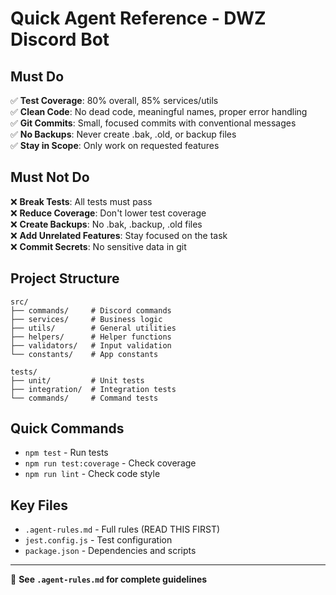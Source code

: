 # Quick Agent Reference - DWZ Discord Bot

## Must Do
✅ **Test Coverage**: 80% overall, 85% services/utils  
✅ **Clean Code**: No dead code, meaningful names, proper error handling  
✅ **Git Commits**: Small, focused commits with conventional messages  
✅ **No Backups**: Never create .bak, .old, or backup files  
✅ **Stay in Scope**: Only work on requested features  

## Must Not Do
❌ **Break Tests**: All tests must pass  
❌ **Reduce Coverage**: Don't lower test coverage  
❌ **Create Backups**: No .bak, .backup, .old files  
❌ **Add Unrelated Features**: Stay focused on the task  
❌ **Commit Secrets**: No sensitive data in git  

## Project Structure
```
src/
├── commands/     # Discord commands
├── services/     # Business logic  
├── utils/        # General utilities
├── helpers/      # Helper functions
├── validators/   # Input validation
└── constants/    # App constants

tests/
├── unit/         # Unit tests
├── integration/  # Integration tests
└── commands/     # Command tests
```

## Quick Commands
- `npm test` - Run tests
- `npm run test:coverage` - Check coverage
- `npm run lint` - Check code style

## Key Files
- `.agent-rules.md` - Full rules (READ THIS FIRST)
- `jest.config.js` - Test configuration
- `package.json` - Dependencies and scripts

---
📖 **See `.agent-rules.md` for complete guidelines**
